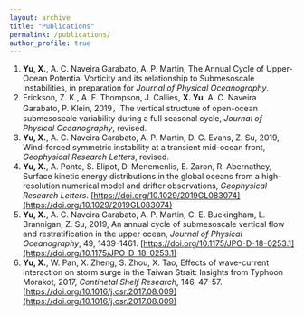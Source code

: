 ```yaml
---
layout: archive
title: "Publications"
permalink: /publications/
author_profile: true
---
```




1. **Yu, X.**, A. C. Naveira Garabato, A. P. Martin, The Annual Cycle of Upper-Ocean Potential Vorticity and its relationship to Submesoscale Instabilities, in preparation for *Journal of Physical Oceanography*. 
2.  Erickson, Z. K., A. F. Thompson, J. Callies, **X. Yu**, A. C. Naveira Garabato, P. Klein, 2019，The vertical structure of open-ocean submesoscale variability during a full seasonal cycle, *Journal of Physical Oceanography*, revised.
3. **Yu, X.**, A. C. Naveira Garabato, A. P. Martin, D. G. Evans, Z. Su, 2019, Wind-forced symmetric instability at a transient mid-ocean front, *Geophysical Research Letters*, revised. 
4. **Yu, X.**, A. Ponte, S. Elipot, D. Menemenlis, E. Zaron, R. Abernathey, Surface kinetic energy distributions in the global oceans from a high-resolution numerical model and drifter observations, *Geophysical Research Letters*. [https://doi.org/10.1029/2019GL083074](https://doi.org/10.1029/2019GL083074)
5. **Yu, X.**, A. C. Naveira Garabato, A. P. Martin, C. E. Buckingham, L. Brannigan, Z. Su, 2019, An annual cycle of submesoscale vertical flow and restratification in the upper ocean, *Journal of Physical Oceanography*, 49, 1439-1461. [https://doi.org/10.1175/JPO-D-18-0253.1](https://doi.org/10.1175/JPO-D-18-0253.1)
6. **Yu, X.**, W. Pan, X. Zheng, S. Zhou, X. Tao, Effects of wave-current interaction on storm surge in the Taiwan Strait: Insights from Typhoon Morakot, 2017, *Continetal Shelf Research*, 146, 47-57. [https://doi.org/10.1016/j.csr.2017.08.009](https://doi.org/10.1016/j.csr.2017.08.009)
